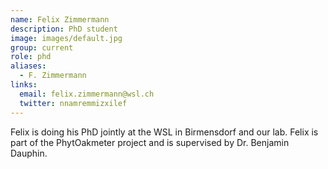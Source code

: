 ```yaml
---
name: Felix Zimmermann
description: PhD student
image: images/default.jpg
group: current
role: phd
aliases:
  - F. Zimmermann
links:
  email: felix.zimmermann@wsl.ch
  twitter: nnamremmizxilef
---
```


Felix is doing his PhD jointly at the WSL in Birmensdorf and our lab. Felix is part of the PhytOakmeter project and is supervised by Dr. Benjamin Dauphin.